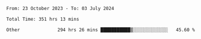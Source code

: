 

<!--START_SECTION:waka-->

```txt
From: 23 October 2023 - To: 03 July 2024

Total Time: 351 hrs 13 mins

Other              294 hrs 26 mins ███████████▒░░░░░░░░░░░░░   45.60 %
```

<!--END_SECTION:waka-->
